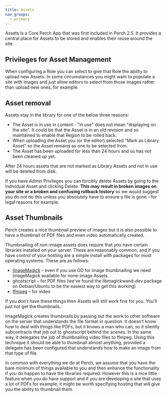```yaml
---
title: Assets
nav_groups:
  - primary
---
```


Assets is a Core Perch App that was first included in Perch 2.5. It provides a central place for Assets to be stored and enables their reuse around the site.

## Privileges for Asset Management

When configuring a Role you can select to give that Role the ability to upload new Assets. In some circumstances you might want to populate a site with images and just allow editors to select from those images rather than upload new ones, for example.

## Asset removal

Assets stay in the library for one of the below three reasons:

* The Asset is in use in content - "in use" does not mean "displaying on the site". It could be that the Asset is in an old revision and so maintained to enable that Region to be rolled back.
* When uploading the Asset you (or the editor) selected "Mark as Library Asset" so the Asset remains as one to be selected from.
* The Asset has been uploaded for less than 24 hours and so has not been cleaned up yet.

After 24 hours assets that are not marked as Library Assets and not in use will be deleted from disk.

If you have Admin Privileges you can forcibly delete Assets by going to the individual Asset and clicking Delete. **This may result in broken images on your site or a broken and confusing rollback history** so we would suggest you do not do this unless you absolutely have to ensure a file is gone - for legal reasons for example.

## Asset Thumbnails

Perch creates a nice thumbnail preview of images but it is also possible to have a thumbnail of PDF files and even video automatically created.

Thumbnailing of non-image assets does require that you have certain libraries installed on your server. These are reasonably common, and if you have control of your hosting are a simple install with packages for most operating systems. These are as follows:

* [ImageMagick](http://www.imagemagick.org/) – even if you use GD for image thumbnailing we need ImageMagick available for none-image Assets.
* ghostscript – for PDF files (we’ve found the libmagickwand-dev package on Debian/Ubuntu to be the easiest way to get this working)
* [ffmpeg](http://sourceforge.net/projects/ffmpeg-php/) – for video

If you don’t have these things then Assets will still work fine for you. You’ll just not get the thumbnails.

ImageMagick creates thumbnails by passing out the work to other software on the server that understands the file format in question. It doesn’t know how to deal with things like PDFs, but it knows a man who can, so it silently subcontracts that job out to ghostscript behind the scenes. In the same way, it delegates the job of thumbnailing video files to ffmpeg. Using this technique it should be able to thumbnail almost anything, provided a delegate has been configured that understands how to make an image from that type of file.

In common with everything we do at Perch, we assume that you have the bare minimum of things available to you and then enhance the functionality if you do happen to have the libraries required. However this is a nice little feature when you do have support and if you are developing a site that uses a lot of PDFs for example, it might be worth specifying hosting that will give you the ability to thumbnail them.
